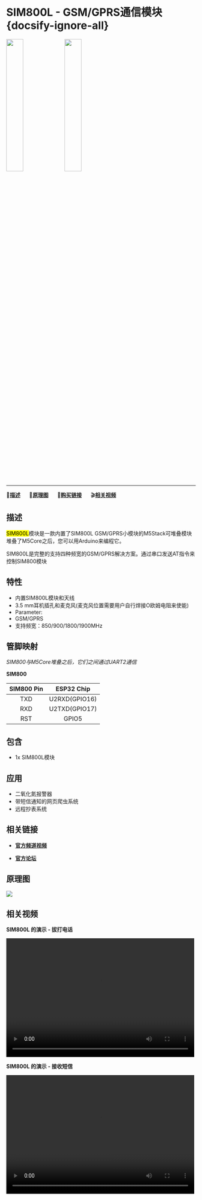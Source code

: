 # SIM800L - GSM/GPRS通信模块 {docsify-ignore-all}

<img src="assets/img/product_pics/module/module_sim800_01.png" width="30%" height="30%"> <img src="assets/img/product_pics/module/module_sim800_02.png" width="30%" height="30%">

***

:memo:**[描述](#描述)**&nbsp;&nbsp;&nbsp;&nbsp;&nbsp;&nbsp;:electric_plug:**[原理图](#原理图)**&nbsp;&nbsp;&nbsp;&nbsp;&nbsp;&nbsp;🛒**[购买链接](https://item.taobao.com/item.htm?spm=a1z10.3-c.w4002-1172588106.10.1c03425emPA4gi&id=559726007780)**&nbsp;&nbsp;&nbsp;&nbsp;&nbsp;&nbsp;:clapper:**[相关视频](#相关视频)**
<!-- :memo:**[描述](#描述)**&nbsp;&nbsp;&nbsp;&nbsp;&nbsp;&nbsp;:octocat:**[例程](#例程)**&nbsp;&nbsp;&nbsp;&nbsp;&nbsp;&nbsp;:electric_plug:**[原理图](#原理图)**&nbsp;&nbsp;&nbsp;&nbsp;&nbsp;&nbsp;🛒**[购买链接](https://item.taobao.com/item.htm?spm=a1z10.3-c.w4002-1172588106.10.1c03425emPA4gi&id=559726007780)** -->

## 描述

<mark>SIM800L</mark>模块是一款内置了SIM800L GSM/GPRS小模块的M5Stack可堆叠模块堆叠了M5Core之后，您可以用Arduino来编程它。

SIM800L是完整的支持四种频宽的GSM/GPRS解决方案。通过串口发送AT指令来控制SIM800模块

## 特性

-  内置SIM800L模块和天线
-  3.5 mm耳机插孔和麦克风(麦克风位置需要用户自行焊接O欧姆电阻来使能)
-  Parameter:
-  GSM/GPRS
-  支持频宽：850/900/1800/1900MHz

## 管脚映射

*SIM800与M5Core堆叠之后，它们之间通过UART2通信*

**SIM800**

| SIM800 Pin        | ESP32 Chip      |
| :----------:  |:------------: |
| TXD        | U2RXD(GPIO16)         |
| RXD        | U2TXD(GPIO17)         |
| RST        | GPIO5         |

## 包含

-  1x SIM800L模块

## 应用

-  二氧化氮报警器
-  带短信通知的网页爬虫系统
-  远程抄表系统

## 相关链接

- **[官方频道视频](https://i.youku.com/i/UNjE1ODA2MzE0OA==?spm=a2hzp.8253869.0.0)**

- **[官方论坛](http://forum.m5stack.com/)**

<!-- -  **[SIM800L信息](http://simcomm2m.com/En/module/detail.aspx?id=138)** (SIM800L) -->

<!-- ## 例程

### Arduino IDE -->

<!-- 这是通过串口显示终端发送命令来实现SIM800模块发短信的例程。

```arduino
/*
* Master.ino
*/
Serial2.begin(9600, SERIAL_8N1, 16, 17);

/* LoRaWAN Init */
//entry test mode
Serial2.print("AT+Mode=Test");
//Configure the modem,like Freq, SF, BW, Preamble length, TX output power
Serial2.print("AT+TEST=RFCFG,472.3,8,250,8,8,20");
//send data as HEX format
Serial2.print("AT+TEST=TXLRPKT,"00 00 01 00 00 AF 80 07 02 00 00 39"");
``` -->

## 原理图

<img src="assets/img/product_pics/module/sim800_sch.png">

## 相关视频

**SIM800L 的演示 - 拔打电话**

<video width="500" height="315" controls>
    <source src="https://m5stack.oss-cn-shenzhen.aliyuncs.com/video/Blog/Twitch201903/sim800_call.mp4" type="video/mp4">
</video>

**SIM800L 的演示 - 接收短信**

<video width="500" height="315" controls>
    <source src="https://m5stack.oss-cn-shenzhen.aliyuncs.com/video/Blog/Twitch201901/SMS%20Receive.mp4" type="video/mp4">
</video>
